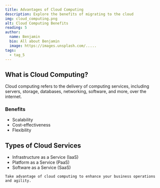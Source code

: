 ```yaml
---
title: Advantages of Cloud Computing
description: Explore the benefits of migrating to the cloud
img: cloud_computing.png
alt: Cloud Computing Benefits
reading: 5
author:
  name: Benjamin
  bio: All about Benjamin
  image: https://images.unsplash.com/.....
tags:
  - tag_5
---
```


## What is Cloud Computing?

Cloud computing refers to the delivery of computing services, including servers, storage, databases, networking, software, and more, over the internet.

### Benefits

- Scalability
- Cost-effectiveness
- Flexibility

## Types of Cloud Services

- Infrastructure as a Service (IaaS)
- Platform as a Service (PaaS)
- Software as a Service (SaaS)

```markdown[cloud-computing-benefits.md]
Take advantage of cloud computing to enhance your business operations and agility.
```

<info-box>
  <template #info-box>
    Discover how cloud computing can transform your business.
  </template>
</info-box>
